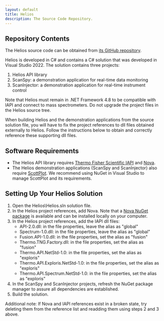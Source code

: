 ```yaml
---
layout: default
title: Helios
description: The Source Code Repository.
---
```


## Repository Contents

The Helios source code can be obtained from [its GitHub repository](https://github.com/SchweppeLab/Helios).

Helios is developed in C# and contains a C# solution that was developed in Visual Studio 2022. 
The solution contains three projects: 

1. Helios API library
2. ScanSpy: a demonstration application for real-time data monitoring
3. ScanInjector: a demonstration application for real-time instrument control

Note that Helios must remain in .NET Framework 4.8 to be compatible with IAPI and connect to mass spectrometers.
Do not upgrade the project files in the Helios source tree. 

When building Helios and the demonstration applications from the source solution file, you will have
to fix the project references to dll files obtained externally to Helios. Follow the instructions below
to obtain and correctly reference these supporting dll files.

## Software Requirements

* The Helios API library requires [Thermo Fisher Scientific IAPI](https://github.com/thermofisherlsms/iapi) and [Nova](https://schweppelab.github.io/Nova).
* The Helios demonstration applications (ScanSpy and ScanInjector) also require [ScottPlot](https://github.com/ScottPlot/ScottPlot). We recommend using NuGet in Visual Studio to manage ScottPlot and its requirements.

## Setting Up Your Helios Solution

1. Open the Helios\Helios.sln solution file.
2. In the Helios project references, add Nova. Note that a [Nova NuGet package](https://schweppelab.github.io/Nova/download/) is available and can be installed locally on your computer.
3. In the Helios project references, add the IAPI dll files:
	* API-2.0.dll: in the file properties, leave the alias as "global"
	* Spectrum-1.0.dll: in the file properties, leave the alias as "global"
	* Fusion.API-1.0.dll: in the file properties, set the alias as "fusion"
	* Thermo.TNG.Factory.dll: in the file properties, set the alias as "fusion"
	* Thermo.API.NetStd-1.0: in the file properties, set the alias as "exploris"
	* Thermo.API.Exploris.NetStd-1.0: in the file properties, set the alias as "exploris"
	* Thermo.API.Spectrum.NetStd-1.0: in the file properties, set the alias as "exploris"
5. In the ScanSpy and ScanInjector projects, refresh the NuGet package manager to assure all dependencies are established.
6. Build the solution.	

Additional note: If Nova and IAPI references exist in a broken state, try deleting them from the reference list and readding them using steps 2 and 3 above.
	